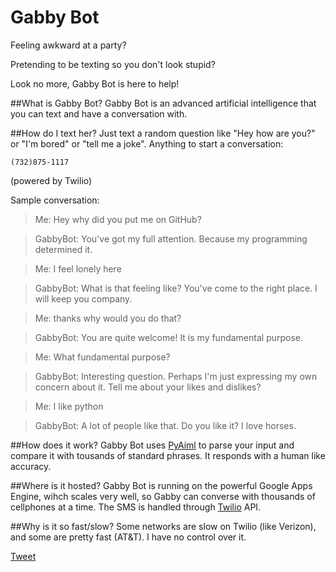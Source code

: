 Gabby Bot
========

Feeling awkward at a party? 

Pretending to be texting so you don't look stupid?

Look no more, Gabby Bot is here to help!

##What is Gabby Bot?
Gabby Bot is an advanced artificial intelligence that you can text and have a conversation with.

##How do I text her?
Just text a random question like "Hey how are you?" or "I'm bored" or "tell me a joke". Anything to start a conversation:
```
(732)875-1117
```

(powered by Twilio)

Sample conversation:
>Me: Hey why did you put me on GitHub?

>GabbyBot: You've got my full attention. Because my programming determined it.

>Me: I feel lonely here

>GabbyBot: What is that feeling like? You've come to the right place. I will keep you company.

>Me: thanks why would you do that?

>GabbyBot: You are quite welcome!  It is my fundamental purpose.

>Me: What fundamental purpose?

>GabbyBot: Interesting question. Perhaps I'm just expressing my own concern about it. Tell me about your likes and dislikes?

>Me: I like python

>GabbyBot: A lot of people like that. Do you like it? I love horses.

##How does it work?
Gabby Bot uses [PyAiml](http://pyaiml.sourceforge.net/) to parse your input and compare it with tousands of standard phrases. It responds with a human like accuracy.

##Where is it hosted?
Gabby Bot is running on the powerful Google Apps Engine, wihch scales very well, so Gabby can converse with thousands of cellphones at a time. The SMS is handled through [Twilio](http://twilio.com) API.

##Why is it so fast/slow?
Some networks are slow on Twilio (like Verizon), and some are pretty fast (AT&T). I have no control over it.


[Tweet](https://twitter.com/home?status=Gabby%20Bot:%20you'll%20never%20have%20to%20pretend%20to%20text%20someone%20again:%20http://xiaoxu193.github.io/gabbybot/%20@xiaoxu0)



